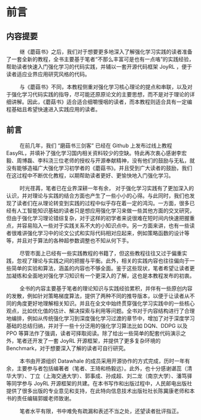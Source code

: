 # 前言

## 内容提要

$\qquad$ 继《蘑菇书》之后，我们对于想要更多地深入了解强化学习实践的读者准备了一套全新的教程，全书主要基于笔者“不那么丰富可是也有一点咯”的实践经验，帮助读者快速入门强化学习的代码实践，并辅以一套开源代码框架 $\text{JoyRL}$ ，便于读者适应业界应用研究风格的代码。

$\qquad$ 与《蘑菇书》不同，本教程侧重对强化学习核心理论的提点和串联，以及对于强化学习代码实践的指导，尽可能还原原论文的主要思想，而不是对于理论的详细讲解。因此，《蘑菇书》适合适合细嚼慢咽的读者，而本教程则适合具有一定编程基础且希望快速进入实践应用的读者。

## 前言

$\qquad$ 在前几年，我们 “磨菇书三剑客” 已经在 $\text{Github}$ 上发布过线上教程 $\text{EasyRL}$，并填补了强化学习国内相关资料较少的空缺。特此再次衷心感谢李宏毅、周博磊、李科浇三位老师的授权与开源奉献精神，没有他们的鼓励与无私，就没有能够造福广大强化学习初学者的《蘑菇书》。并且受到广大读者的鼓励，我们在这过程中不断优化教程，以期帮助读者更好、更愉快地入门强化学习。

$\qquad$ 时光荏苒，笔者已在业界深耕一年有余， 对于强化学习实践有了更加深入的认识，并对理论与实践的结合方面也产生了一些小小的心得。与此同时，我们也发现了读者们在从理论转变到实践的过程中似乎存在着一定的鸿沟。一方面，很多已经有人工智能知识基础的读者只是想应用强化学习来做一些其他方面的交叉研究，但由于强化学习理论错综复杂，对于这样的初学者来说很难在短时间内快速把握重点，并容易陷入一些对于实践关系不大的小知识点中。另一方面来讲，也有一些读者很难讲强化学习中的论文公式和实际代码相对应起来，例如策略函数的设计等等，并且对于算法的各种超参数调整也不知从何下手。

$\qquad$ 尽管市面上已经有一些实践教程的书籍了，但这些教程往往又过于偏重实践，忽视了理论与实践之间的把握与平衡。此外，相关的实践内容也往往偏向于一些简单的实验和算法，涵盖的内容也不够全面。鉴于这些现状，笔者希望让读者更加凝练和全面地对强化学习知识有一个更深入的了解，这也是本教程发布的初衷。

$\qquad$ 全书的内容主要基于笔者的理论知识与实践经验累积，并伴有一些原创内容的发散，例如针对策略梯度算法，提供了两种不同的推导版本，以便于让读者从不同的角度更好地理解相关知识。并且在全文中始终贯穿强化学习实践中的一些核心观点，比如优化值的估计、解决探索与利用等问题。全书对于内容结构进行了合理地编排，例如从传统强化学习到深度强化学习过渡的章节中，增加了对于深度学习基础的总结归纳，并对于一些十分泛用的强化学习算法比如 $\text{DQN}$、$\text{DDPG}$ 以及 $\text{PPO}$ 等算法作了强调，读者可择取阅读。除了给出一些简单的配套代码演示之外，笔者还开发了一套 $\text{JoyRL}$ 开源框架，并提供了更多复杂环境的 $\text{Benchmark}$，对于想要深入了解的读者可自行研究。

$\qquad$ 本书由开源组织 $\text{Datawhale}$ 的成员采用开源协作的方式完成，历时一年有余，主要参与者包括编著者（笔者、王琦和杨毅远）。此外，也十分感谢谌蕊（清华大学）、丁立（上海交通大学）、郭事成、孙成超、刘二龙（南京大学）、潘笃驿等同学参与 $\text{JoyRL}$ 开源框架的共建。在本书写作和出版过程中，人民邮电出版社提供了很多出版的专业意见和支持，在此特向信息技术出版社社长陈冀康老师和本书的责任编辑郭媛老师致谢。

$\qquad$ 笔者水平有限，书中难免有疏漏和表述不当之处，还望读者批评指正。




